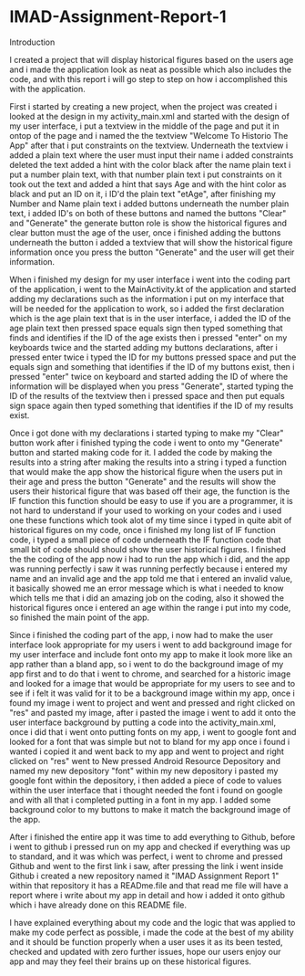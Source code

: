 # IMAD-Assignment-Report-1

Introduction

I created a project that will display historical figures based on the users age and i made the application look as neat as possible which also includes the code, and with this report i will go step to step on how i accomplished this with the application.

First i started by creating a new project, when the project was created i looked at the design in my activity_main.xml and started with the design of my user interface, i put a textview in the middle of the page and put it in ontop of the page and i named the the textview "Welcome To Historio The App" after that i put constraints on the textview. Underneath the textview i added a plain text where the user must input their name i added constraints deleted the text added a hint with the color black after the name plain text i put a number plain text, with that number plain text i put constraints on it took out the text and added a hint that says Age and with the hint color as black and put an ID on it, i ID'd the plain text "etAge", after finishing my Number and Name plain text i added buttons underneath the number plain text, i added ID's on both of these buttons and named the buttons "Clear" and "Generate" the generate button role is show the historical figures and clear button must the age of the user, once i finished adding the buttons underneath the button i added a textview that will show the historical figure information once you press the button "Generate" and the user will get their information.

When i finished my design for my user interface i went into the coding part of the application, i went to the MainActivity.kt of the application and started adding my declarations such as the information i put on my interface that will be needed for the application to work, so i added the first declaration which is the age plain text that is in the user interface, i added the ID of the age plain text then pressed space equals sign then typed something that finds and identifies if the ID of the age exists then i pressed "enter" on my keyboards twice and the started adding my buttons declarations, after i pressed enter twice i typed the ID for my buttons pressed space and put the equals sign and something that identifies if the ID of my buttons exist, then i pressed "enter" twice on keyboard and started adding the ID of where the information will be displayed when you press "Generate", started typing the ID of the results of the textview then i pressed space and then put equals sign space again then typed something that identifies if the ID of my results exist.

Once i got done with my declarations i started typing to make my "Clear" button work after i finished typing the code i went to onto my "Generate" button and started making code for it. I added the code by making the results into a string after making the results into a string i typed a function that would make the app show the historical figure when the users put in their age and press the button "Generate" and the results will show the users their historical figure that was based off their age, the function is the IF function this function should be easy to use if you are a programmer, it is not hard to understand if your used to working on your codes and i used one these functions which took alot of my time since i typed in quite abit of historical figures on my code, once i finished my long list of IF function code, i typed a small piece of code underneath the IF function code that small bit of code should
should show the user historical figures. I finished the the coding of the app now i had to run the app which i did, and the app was running perfectly i saw it was running perfectly because i entered my name and an invalid age and the app told me that i entered an invalid value, it basically showed me an error message which is what i needed to know which tells me that i did an amazing job on the coding, also it showed the historical figures once i entered an age within the range i put into my code, so finished the main point of the app.

Since i finished the coding part of the app, i now had to make the user interface look appropriate for my users i went to add background image for my user interface and include font onto my app to make it look more like an app rather than a bland app, so i went to do the background image of my app first and to do that i went to chrome, and searched for a historic image and looked for a image that would be appropriate for my users to see and to see if i felt it was valid for it to be a background image within my app, once i found my image i went to project and went and pressed and right clicked on "res" and pasted my image, after i pasted the image i went to add it onto the user interface background by putting a code into the activity_main.xml, once i did that i went onto putting fonts on my app, i went to google font and looked for a font that was simple but not to bland for my app once i found i wanted i copied it and went back to my app and went to project and right clicked on "res" went to New pressed Android Resource Depository and named my new depository "font" within my new depository i pasted my google font within the depository, i then added a piece of code to values within the user interface that i thought needed the font i found on google and with all that i completed putting in a font in my app. I added some background color to my buttons to make it match the background image of the app.

After i finished the entire app it was time to add everything to Github, before i went to github i pressed run on my app and checked if everything was up to standard, and it was which was perfect, i went to chrome and pressed Github and went to the first link i saw, after pressing the link i went inside Github i created a new repository named it "IMAD Assignment Report 1" within that repository it has a READme.file and that read me file will have a report where i write about my app in detail and how i added it onto github which i have already done on this README file.

I have explained everything about my code and the logic that was applied to make my code perfect as possible, i made the code at the best of my ability and it should be function properly when a user uses it as its been tested, checked and updated with zero further issues, hope our users enjoy our app and may they feel their brains up on these historical figures.
